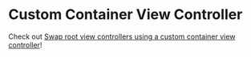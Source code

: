 # Custom Container View Controller

Check out [Swap root view controllers using a custom container view controller](https://medium.com/@thomsmed/swap-root-view-controllers-using-a-custom-container-view-controller-fae93f5ad2c0)!
